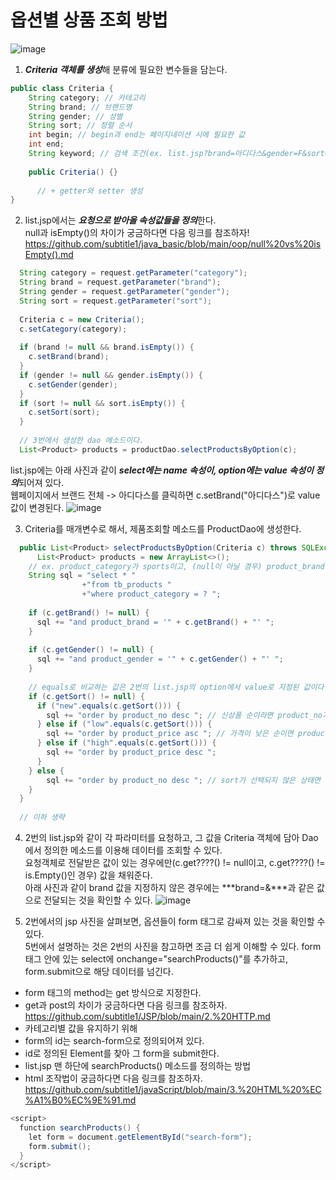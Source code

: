 # 옵션별 상품 조회 방법
![image](https://user-images.githubusercontent.com/87356533/144700302-0d8cdb2b-4eff-4e41-b1ee-82f3e8fc396a.png)

1. ***Criteria 객체를 생성***해 분류에 필요한 변수들을 담는다.
```java
public class Criteria {
	String category; // 카테고리
	String brand; // 브랜드명
	String gender; // 성별
	String sort; // 정렬 순서
	int begin; // begin과 end는 페이지네이션 시에 필요한 값
	int end;
	String keyword; // 검색 조건(ex. list.jsp?brand=아디다스&gender=F&sort=new)에서 아디다스, F, new에 해당하는 값이다
	
	public Criteria() {}
  
      // + getter와 setter 생성
}
```

2. list.jsp에서는 ***요청으로 받아올 속성값들을 정의***한다. <br>
null과 isEmpty()의 차이가 궁금하다면 다음 링크를 참조하자! <br>
https://github.com/subtitle1/java_basic/blob/main/oop/null%20vs%20isEmpty().md
```java
  String category = request.getParameter("category");
  String brand = request.getParameter("brand");
  String gender = request.getParameter("gender");
  String sort = request.getParameter("sort");
  
  Criteria c = new Criteria();
  c.setCategory(category);
  
  if (brand != null && brand.isEmpty()) {
    c.setBrand(brand);
  }
  if (gender != null && gender.isEmpty()) {
    c.setGender(gender);
  }
  if (sort != null && sort.isEmpty()) {
    c.setSort(sort);
  }
  
  // 3번에서 생성한 dao 메소드이다.
  List<Product> products = productDao.selectProductsByOption(c);
```
list.jsp에는 아래 사진과 같이 ***select에는 name 속성이, option에는 value 속성이 정의***되어져 있다. <br>
웹페이지에서 브랜드 전체 -> 아디다스를 클릭하면 c.setBrand("아디다스")로 value값이 변경된다.
![image](https://user-images.githubusercontent.com/87356533/144700658-763764cb-c76f-4177-9e9d-a7396c9a2446.png)

3. Criteria를 매개변수로 해서, 제품조회할 메소드를 ProductDao에 생성한다.
```java
  public List<Product> selectProductsByOption(Criteria c) throws SQLException {
	  List<Product> products = new ArrayList<>();
    // ex. product_category가 sports이고, (null이 아닐 경우) product_brand가 아디다스이고, gender가 여성이고, 정렬 상태가 new인 값을 불러오기
    String sql = "select * "
                +"from tb_products "
                +"where product_category = ? ";
                
    if (c.getBrand() != null) {
      sql += "and product_brand = '" + c.getBrand() + "' ";
    }
    
    if (c.getGender() != null) {
      sql += "and product_gender = '" + c.getGender() + "' ";
    }
    
    // equals로 비교하는 값은 2번의 list.jsp의 option에서 value로 지정된 값이다
    if (c.getSort() != null) {
      if ("new".equals(c.getSort())) {
        sql += "order by product_no desc "; // 신상품 순이라면 product_no가 높은 것부터 내림차순으로 정렬
      } else if ("low".equals(c.getSort())) {
        sql += "order by product_price asc "; // 가격이 낮은 순이면 product_price가 낮은 것부터 오름차순으로 정렬
      } else if ("high".equals(c.getSort())) {
        sql += "order by product_price desc ";
      }
    } else {
        sql += "order by product_no desc "; // sort가 선택되지 않은 상태면 신상품 순으로 기본 정렬
    }
  }
  
  // 이하 생략
```

4. 2번의 list.jsp와 같이 각 파라미터를 요청하고, 그 값을 Criteria 객체에 담아 Dao에서 정의한 메소드를 이용해 데이터를 조회할 수 있다. <br>
요청객체로 전달받은 값이 있는 경우에만(c.get????() != null이고, c.get????() != is.Empty()인 경우) 값을 채워준다. <br>
아래 사진과 같이 brand 값을 지정하지 않은 경우에는 ***brand=&***과 같은 값으로 전달되는 것을 확인할 수 있다.
![image](https://user-images.githubusercontent.com/87356533/144701416-6b3b2116-37b9-4356-8108-6c54843707e2.png)

5. 2번에서의 jsp 사진을 살펴보면, 옵션들이 form 태그로 감싸져 있는 것을 확인할 수 있다. <br>
5번에서 설명하는 것은 2번의 사진을 참고하면 조금 더 쉽게 이해할 수 있다.
form 태그 안에 있는 select에 onchange="searchProducts()"를 추가하고, form.submit으로 해당 데이터를 넘긴다. <br>

- form 태그의 method는 get 방식으로 지정한다.
- get과 post의 차이가 궁금하다면 다음 링크를 참조하자.<br>https://github.com/subtitle1/JSP/blob/main/2.%20HTTP.md
- 카테고리별 값을 유지하기 위해 
- form의 id는 search-form으로 정의되어져 있다. 
- id로 정의된 Element를 찾아 그 form을 submit한다.
- list.jsp 맨 하단에 searchProducts() 메소드를 정의하는 방법
- html 조작법이 궁금하다면 다음 링크를 참조하자. <br> https://github.com/subtitle1/javaScript/blob/main/3.%20HTML%20%EC%A1%B0%EC%9E%91.md
```java
<script>
  function searchProducts() {
    let form = document.getElementById("search-form");
    form.submit();
  }
</script>
```
